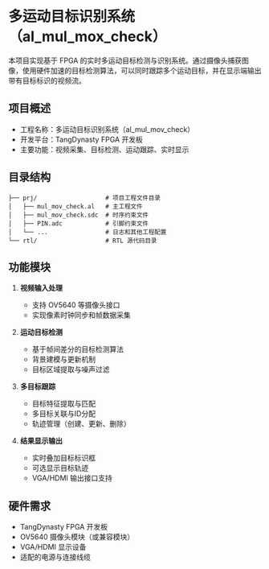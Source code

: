 # 多运动目标识别系统（al_mul_mox_check）

本项目实现基于 FPGA 的实时多运动目标检测与识别系统。通过摄像头捕获图像，使用硬件加速的目标检测算法，可以同时跟踪多个运动目标，并在显示端输出带有目标标识的视频流。

## 项目概述

- 工程名称：多运动目标识别系统（al_mul_mov_check）
- 开发平台：TangDynasty FPGA 开发板
- 主要功能：视频采集、目标检测、运动跟踪、实时显示

## 目录结构

```
├── prj/                   # 项目工程文件目录
│   ├── mul_mov_check.al   # 主工程文件
│   ├── mul_mov_check.sdc  # 时序约束文件
│   ├── PIN.adc            # 引脚约束文件
│   └── ...                # 日志和其他工程配置
└── rtl/                   # RTL 源代码目录
```

## 功能模块

1. **视频输入处理**
   - 支持 OV5640 等摄像头接口
   - 实现像素时钟同步和帧数据采集

2. **运动目标检测**
   - 基于帧间差分的目标检测算法
   - 背景建模与更新机制
   - 目标区域提取与噪声过滤

3. **多目标跟踪**
   - 目标特征提取与匹配
   - 多目标关联与ID分配
   - 轨迹管理（创建、更新、删除）

4. **结果显示输出**
   - 实时叠加目标标识框
   - 可选显示目标轨迹
   - VGA/HDMI 输出接口支持

## 硬件需求

- TangDynasty FPGA 开发板
- OV5640 摄像头模块（或兼容模块）
- VGA/HDMI 显示设备
- 适配的电源与连接线缆


